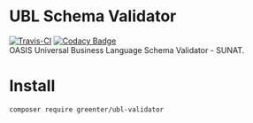 # UBL Schema Validator

[![Travis-CI](https://img.shields.io/travis/giansalex/ubl-validator.svg?branch=master&style=flat-square)](https://travis-ci.org/giansalex/ubl-validator)
[![Codacy Badge](https://api.codacy.com/project/badge/Grade/c911fe005e73428591aa13b966bc488a)](https://www.codacy.com/app/giansalex/ubl-validator?utm_source=github.com&amp;utm_medium=referral&amp;utm_content=giansalex/ubl-validator&amp;utm_campaign=Badge_Grade)  
OASIS Universal Business Language Schema Validator - SUNAT.

# Install
```bash
composer require greenter/ubl-validator
```

